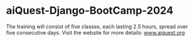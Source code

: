# aiQuest-Django-BootCamp-2024
The training will consist of five classes, each lasting 2.5 hours, spread over five consecutive days. Visit the website for more details: www.aiquest.org

